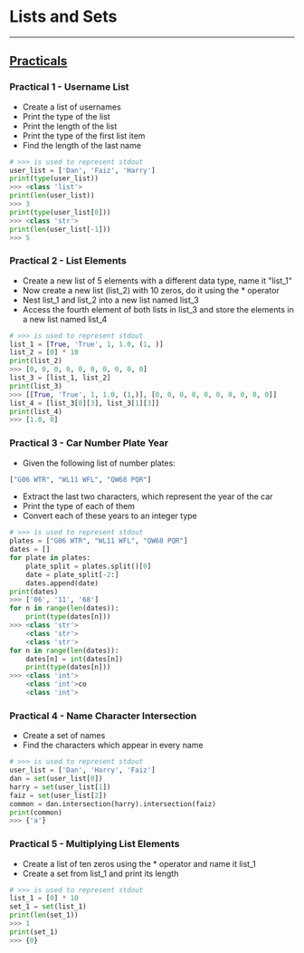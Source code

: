 # Lists and Sets

---

## <ins> Practicals </ins>

### Practical 1 - Username List

- Create a list of usernames
- Print the type of the list
- Print the length of the list
- Print the type of the first list item
- Find the length of the last name

```python
# >>> is used to represent stdout
user_list = ['Dan', 'Faiz', 'Harry']
print(type(user_list))
>>> <class 'list'>
print(len(user_list))
>>> 3
print(type(user_list[0]))
>>> <class 'str'>
print(len(user_list[-1]))
>>> 5
```

### Practical 2 - List Elements

- Create a new list of 5 elements with a different data type, name it "list_1"
- Now create a new list (list_2) with 10 zeros, do it using the * operator
- Nest list_1 and list_2 into a new list named list_3
- Access the fourth element of both lists in list_3 and store the elements in a new list named list_4

```python
# >>> is used to represent stdout
list_1 = [True, 'True', 1, 1.0, (1, )]
list_2 = [0] * 10
print(list_2)
>>> [0, 0, 0, 0, 0, 0, 0, 0, 0, 0]
list_3 = [list_1, list_2]
print(list_3)
>>> [[True, 'True', 1, 1.0, (1,)], [0, 0, 0, 0, 0, 0, 0, 0, 0, 0]]
list_4 = [list_3[0][3], list_3[1][3]]
print(list_4)
>>> [1.0, 0]
```

### Practical 3 - Car Number Plate Year

- Given the following list of number plates: 

```python
["G06 WTR", "WL11 WFL", "QW68 PQR"]
```

- Extract the last two characters, which represent the year of the car
- Print the type of each of them
- Convert each of these years to an integer type

```python
# >>> is used to represent stdout
plates = ["G06 WTR", "WL11 WFL", "QW68 PQR"]
dates = []
for plate in plates:
    plate_split = plates.split()[0]
    date = plate_split[-2:]
    dates.append(date)
print(dates)
>>> ['06', '11', '68']
for n in range(len(dates)):
    print(type(dates[n]))
>>> <class 'str'>
    <class 'str'>
    <class 'str'>
for n in range(len(dates)):
    dates[n] = int(dates[n])
    print(type(dates[n]))
>>> <class 'int'>
    <class 'int'>co
    <class 'int'>
```

### Practical 4 - Name Character Intersection

- Create a set of names
- Find the characters which appear in every name

```python
# >>> is used to represent stdout
user_list = ['Dan', 'Harry', 'Faiz']
dan = set(user_list[0])
harry = set(user_list[1])
faiz = set(user_list[2])
common = dan.intersection(harry).intersection(faiz)
print(common)
>>> {'a'}
```

### Practical 5 - Multiplying List Elements

- Create a list of ten zeros using the * operator and name it list_1
- Create a set from list_1 and print its length

```python
# >>> is used to represent stdout
list_1 = [0] * 10
set_1 = set(list_1)
print(len(set_1))
>>> 1
print(set_1)
>>> {0}
```

